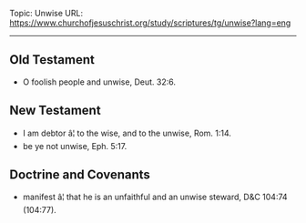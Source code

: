 Topic: Unwise
URL: https://www.churchofjesuschrist.org/study/scriptures/tg/unwise?lang=eng

---

## Old Testament

- O foolish people and unwise, Deut. 32:6.

## New Testament

- I am debtor â¦ to the wise, and to the unwise, Rom. 1:14.
- be ye not unwise, Eph. 5:17.

## Doctrine and Covenants

- manifest â¦ that he is an unfaithful and an unwise steward, D&C 104:74 (104:77).

